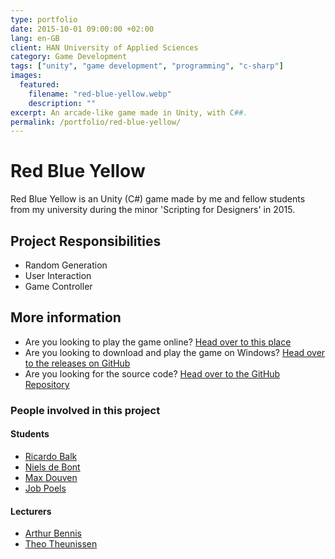 ```yaml
---
type: portfolio
date: 2015-10-01 09:00:00 +02:00
lang: en-GB
client: HAN University of Applied Sciences
category: Game Development
tags: ["unity", "game development", "programming", "c-sharp"]
images:
  featured:
    filename: "red-blue-yellow.webp"
    description: ""
excerpt: An arcade-like game made in Unity, with C##.
permalink: /portfolio/red-blue-yellow/
---
```


# Red Blue Yellow

Red Blue Yellow is an Unity (C#) game made by me and fellow students from my university during the minor 'Scripting for Designers' in 2015.

## Project Responsibilities

- Random Generation
- User Interaction
- Game Controller

## More information

- Are you looking to play the game online? [Head over to this place](https://ricardobalk.keybase.pub/RedBlueYellow-WebGL/)
- Are you looking to download and play the game on Windows? [Head over to the releases on GitHub](https://github.com/ricardobalk/RedBlueYellow/releases/latest)
- Are you looking for the source code? [Head over to the GitHub Repository](https://github.com/ricardobalk/RedBlueYellow)

### People involved in this project

#### Students

- [Ricardo Balk](https://www.linkedin.com/in/ricardo-nederland)
- [Niels de Bont](https://www.linkedin.com/in/niels-de-bont-3169a185/)
- [Max Douven](https://www.linkedin.com/in/max-douven-5b3365144/)
- [Job Poels](https://www.linkedin.com/in/job-poels-581125b9/)

#### Lecturers

- [Arthur Bennis](https://www.linkedin.com/in/arthurbennis/)
- [Theo Theunissen](https://www.linkedin.com/in/theo-theunissen-83246a/)
